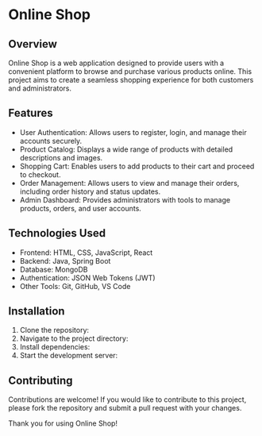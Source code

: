 # Online Shop

## Overview
Online Shop is a web application designed to provide users with a convenient platform to browse and purchase various products online. This project aims to create a seamless shopping experience for both customers and administrators.

## Features
- User Authentication: Allows users to register, login, and manage their accounts securely.
- Product Catalog: Displays a wide range of products with detailed descriptions and images.
- Shopping Cart: Enables users to add products to their cart and proceed to checkout.
- Order Management: Allows users to view and manage their orders, including order history and status updates.
- Admin Dashboard: Provides administrators with tools to manage products, orders, and user accounts.

## Technologies Used
- Frontend: HTML, CSS, JavaScript, React
- Backend: Java, Spring Boot
- Database: MongoDB
- Authentication: JSON Web Tokens (JWT)
- Other Tools: Git, GitHub, VS Code

## Installation
1. Clone the repository:
2. Navigate to the project directory:
3. Install dependencies:
4. Start the development server:

## Contributing
Contributions are welcome! If you would like to contribute to this project, please fork the repository and submit a pull request with your changes.

Thank you for using Online Shop!
